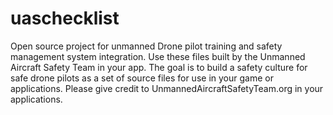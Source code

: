 # uaschecklist
Open source project for unmanned Drone pilot training and safety management system integration.  Use these files built by the Unmanned Aircraft Safety Team in your app.  The goal is to build a safety culture for safe drone pilots as a set of source files for use in your game or applications.  Please give credit to UnmannedAircraftSafetyTeam.org in your applications.
